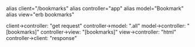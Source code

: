 alias client="/bookmarks"
alias controller="app"
alias model="Bookmark"
alias view="erb bookmarks"

client->controller: "get request"
controller->model: ".all"
model->controller: "[bookmarks]"
controller->view: "[bookmarks]"
view->controller: "html"
controller->client: "response"
